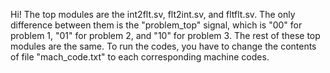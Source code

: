 Hi! 
The top modules are the int2flt.sv, flt2int.sv, and fltflt.sv. The only difference between them is the "problem_top" signal, which is "00" for problem 1, "01" for problem 2, and "10" for problem 3. 
The rest of these top modules are the same. 
To run the codes, you have to change the contents of file "mach_code.txt" to each corresponding machine codes.

